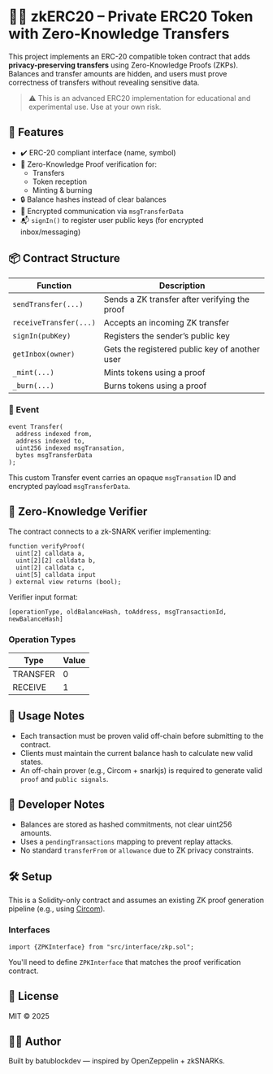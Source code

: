 # 🕵️‍♂️ zkERC20 – Private ERC20 Token with Zero-Knowledge Transfers

This project implements an ERC-20 compatible token contract that adds **privacy-preserving transfers** using Zero-Knowledge Proofs (ZKPs). Balances and transfer amounts are hidden, and users must prove correctness of transfers without revealing sensitive data.

> ⚠️ This is an advanced ERC20 implementation for educational and experimental use. Use at your own risk.

## 🚀 Features

- ✔️ ERC-20 compliant interface (name, symbol)
- 🔐 Zero-Knowledge Proof verification for:
  - Transfers
  - Token reception
  - Minting & burning
- 🔒 Balance hashes instead of clear balances
- 🧾 Encrypted communication via `msgTransferData`
- 📬 `signIn()` to register user public keys (for encrypted inbox/messaging)

## 📦 Contract Structure

| Function | Description |
|----------|-------------|
| `sendTransfer(...)` | Sends a ZK transfer after verifying the proof |
| `receiveTransfer(...)` | Accepts an incoming ZK transfer |
| `signIn(pubKey)` | Registers the sender’s public key |
| `getInbox(owner)` | Gets the registered public key of another user |
| `_mint(...)` | Mints tokens using a proof |
| `_burn(...)` | Burns tokens using a proof |

### 🔁 Event

```solidity
event Transfer(
  address indexed from,
  address indexed to,
  uint256 indexed msgTransation,
  bytes msgTransferData
);
```

This custom Transfer event carries an opaque `msgTransation` ID and encrypted payload `msgTransferData`.

## 🔐 Zero-Knowledge Verifier

The contract connects to a zk-SNARK verifier implementing:

```solidity
function verifyProof(
  uint[2] calldata a,
  uint[2][2] calldata b,
  uint[2] calldata c,
  uint[5] calldata input
) external view returns (bool);
```

Verifier input format:
```
[operationType, oldBalanceHash, toAddress, msgTransactionId, newBalanceHash]
```

### Operation Types

| Type     | Value |
|----------|-------|
| TRANSFER | 0     |
| RECEIVE  | 1     |

## 🧪 Usage Notes

- Each transaction must be proven valid off-chain before submitting to the contract.
- Clients must maintain the current balance hash to calculate new valid states.
- An off-chain prover (e.g., Circom + snarkjs) is required to generate valid `proof` and `public signals`.

## 🧠 Developer Notes

- Balances are stored as hashed commitments, not clear uint256 amounts.
- Uses a `pendingTransactions` mapping to prevent replay attacks.
- No standard `transferFrom` or `allowance` due to ZK privacy constraints.

## 🛠 Setup

This is a Solidity-only contract and assumes an existing ZK proof generation pipeline (e.g., using [Circom](https://docs.circom.io)).

### Interfaces

```solidity
import {ZPKInterface} from "src/interface/zkp.sol";
```

You'll need to define `ZPKInterface` that matches the proof verification contract.

## 📝 License

MIT © 2025

## 🧑‍💻 Author

Built by batublockdev — inspired by OpenZeppelin + zkSNARKs.
